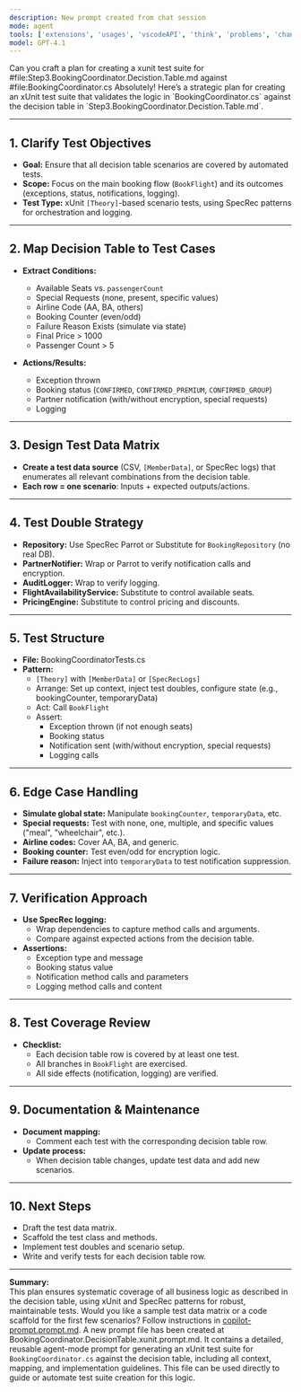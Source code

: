 ```yaml
---
description: New prompt created from chat session
mode: agent
tools: ['extensions', 'usages', 'vscodeAPI', 'think', 'problems', 'changes', 'testFailure', 'openSimpleBrowser', 'fetch', 'findTestFiles', 'githubRepo', 'todos', 'runTests', 'runCommands', 'runTasks', 'edit', 'notebooks', 'search', 'new']
model: GPT-4.1
---
```

<user>
Can you craft a plan for creating a xunit test suite for #file:Step3.BookingCoordinator.Decistion.Table.md  against #file:BookingCoordinator.cs 
</user>
<assistant>
Absolutely! Here’s a strategic plan for creating an xUnit test suite that validates the logic in `BookingCoordinator.cs` against the decision table in `Step3.BookingCoordinator.Decistion.Table.md`.

---

## 1. **Clarify Test Objectives**

- **Goal:** Ensure that all decision table scenarios are covered by automated tests.
- **Scope:** Focus on the main booking flow (`BookFlight`) and its outcomes (exceptions, status, notifications, logging).
- **Test Type:** xUnit `[Theory]`-based scenario tests, using SpecRec patterns for orchestration and logging.

---

## 2. **Map Decision Table to Test Cases**

- **Extract Conditions:**  
  - Available Seats vs. `passengerCount`
  - Special Requests (none, present, specific values)
  - Airline Code (AA, BA, others)
  - Booking Counter (even/odd)
  - Failure Reason Exists (simulate via state)
  - Final Price > 1000
  - Passenger Count > 5

- **Actions/Results:**  
  - Exception thrown
  - Booking status (`CONFIRMED`, `CONFIRMED_PREMIUM`, `CONFIRMED_GROUP`)
  - Partner notification (with/without encryption, special requests)
  - Logging

---

## 3. **Design Test Data Matrix**

- **Create a test data source** (CSV, `[MemberData]`, or SpecRec logs) that enumerates all relevant combinations from the decision table.
- **Each row = one scenario**: Inputs + expected outputs/actions.

---

## 4. **Test Double Strategy**

- **Repository:** Use SpecRec Parrot or Substitute for `BookingRepository` (no real DB).
- **PartnerNotifier:** Wrap or Parrot to verify notification calls and encryption.
- **AuditLogger:** Wrap to verify logging.
- **FlightAvailabilityService:** Substitute to control available seats.
- **PricingEngine:** Substitute to control pricing and discounts.

---

## 5. **Test Structure**

- **File:** BookingCoordinatorTests.cs
- **Pattern:**  
  - `[Theory]` with `[MemberData]` or `[SpecRecLogs]`
  - Arrange: Set up context, inject test doubles, configure state (e.g., bookingCounter, temporaryData)
  - Act: Call `BookFlight`
  - Assert:  
    - Exception thrown (if not enough seats)
    - Booking status
    - Notification sent (with/without encryption, special requests)
    - Logging calls

---

## 6. **Edge Case Handling**

- **Simulate global state:** Manipulate `bookingCounter`, `temporaryData`, etc.
- **Special requests:** Test with none, one, multiple, and specific values ("meal", "wheelchair", etc.).
- **Airline codes:** Cover AA, BA, and generic.
- **Booking counter:** Test even/odd for encryption logic.
- **Failure reason:** Inject into `temporaryData` to test notification suppression.

---

## 7. **Verification Approach**

- **Use SpecRec logging:**  
  - Wrap dependencies to capture method calls and arguments.
  - Compare against expected actions from the decision table.
- **Assertions:**  
  - Exception type and message
  - Booking status value
  - Notification method calls and parameters
  - Logging method calls and content

---

## 8. **Test Coverage Review**

- **Checklist:**  
  - Each decision table row is covered by at least one test.
  - All branches in `BookFlight` are exercised.
  - All side effects (notification, logging) are verified.

---

## 9. **Documentation & Maintenance**

- **Document mapping:**  
  - Comment each test with the corresponding decision table row.
- **Update process:**  
  - When decision table changes, update test data and add new scenarios.

---

## 10. **Next Steps**

- Draft the test data matrix.
- Scaffold the test class and methods.
- Implement test doubles and scenario setup.
- Write and verify tests for each decision table row.

---

**Summary:**  
This plan ensures systematic coverage of all business logic as described in the decision table, using xUnit and SpecRec patterns for robust, maintainable tests. Would you like a sample test data matrix or a code scaffold for the first few scenarios?
</assistant>
<user>
Follow instructions in [copilot-prompt.prompt.md](vscode-userdata:/Users/stm/Library/Application%20Support/Code%20-%20Insiders/User/prompts/copilot-prompt.prompt.md).
</user>
<assistant>
A new prompt file has been created at BookingCoordinator.DecisionTable.xunit.prompt.md. It contains a detailed, reusable agent-mode prompt for generating an xUnit test suite for `BookingCoordinator.cs` against the decision table, including all context, mapping, and implementation guidelines. This file can be used directly to guide or automate test suite creation for this logic.
</assistant>